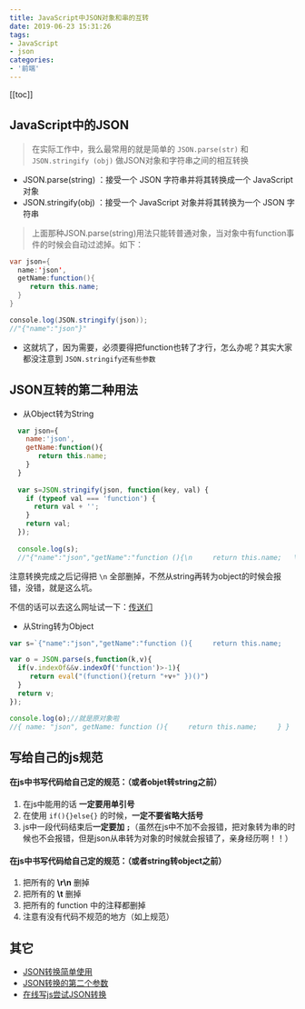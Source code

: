 ```yaml
---
title: JavaScript中JSON对象和串的互转
date: 2019-06-23 15:31:26
tags:
- JavaScript
- json
categories:
- '前端'
---
```


<Boxx/>

[[toc]]

## JavaScript中的JSON

> 在实际工作中，我么最常用的就是简单的 `JSON.parse(str)`  和 ` JSON.stringify (obj)`  做JSON对象和字符串之间的相互转换

- JSON.parse(string) ：接受一个 JSON 字符串并将其转换成一个 JavaScript 对象
- JSON.stringify(obj) ：接受一个 JavaScript 对象并将其转换为一个 JSON 字符串

> 上面那种JSON.parse(string)用法只能转普通对象，当对象中有function事件的时候会自动过滤掉。如下：

```java
var json={
  name:'json',
  getName:function(){
     return this.name;   
  }
}

console.log(JSON.stringify(json));
//"{"name":"json"}"
```

- 这就坑了，因为需要，必须要得把function也转了才行，怎么办呢？其实大家都没注意到 `JSON.stringify还有些参数`

## JSON互转的第二种用法

- 从Object转为String

```javascript
  var json={
    name:'json',
    getName:function(){
       return this.name;   
    }
  }
  
  var s=JSON.stringify(json, function(key, val) {
    if (typeof val === 'function') {
      return val + '';
    }
    return val;
  });
  
  console.log(s);
  //"{"name":"json","getName":"function (){\n     return this.name;   \n  }"}"
```

注意转换完成之后记得把 `\n` 全部删掉，不然从string再转为object的时候会报错，没错，就是这么坑。

不信的话可以去这么网址试一下：[传送们](https://developer.mozilla.org/zh-CN/docs/Web/JavaScript/Reference/Global_Objects/JSON/parse)

- 从String转为Object

```javascript
var s=`{"name":"json","getName":"function (){     return this.name;     }"}`;

var o = JSON.parse(s,function(k,v){
  if(v.indexOf&&v.indexOf('function')>-1){
     return eval("(function(){return "+v+" })()")
  }
  return v;
});

console.log(o);//就是原对象啦
//{ name: "json", getName: function (){     return this.name;     } }
```

## 写给自己的js规范

#### 在js中书写代码给自己定的规范：（或者objet转string之前）

1. 在js中能用的话 **一定要用单引号**
2. 在使用 `if(){}else{}` 的时候，**一定不要省略大括号**
3. js中一段代码结束后**一定要加 `;`**（虽然在js中不加不会报错，把对象转为串的时候也不会报错，但是json从串转为对象的时候就会报错了，亲身经历啊！！）

#### 在js中书写代码给自己定的规范：（或者string转object之前）

1. 把所有的 **\r\n** 删掉
2. 把所有的 **\t** 删掉
3. 把所有的 function 中的注释都删掉
4. 注意有没有代码不规范的地方（如上规范）

## 其它

- [JSON转换简单使用](https://www.html.cn/archives/3919)
- [JSON转换的第二个参数](https://www.cnblogs.com/sparkbj/p/8203343.html)
- [在线写js尝试JSON转换](https://developer.mozilla.org/zh-CN/docs/Web/JavaScript/Reference/Global_Objects/JSON/parse)